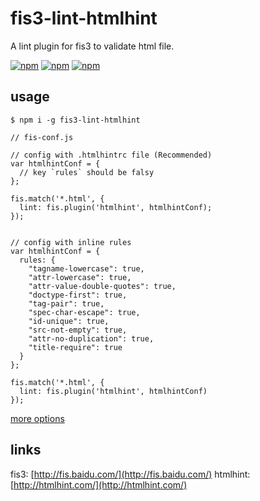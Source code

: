 # fis3-lint-htmlhint 

A lint plugin for fis3 to validate html file.

[![npm](https://img.shields.io/npm/v/fis3-lint-htmlhint.svg?style=flat-square)](https://www.npmjs.com/package/fis3-lint-htmlhint) 
[![npm](https://img.shields.io/npm/dt/fis3-lint-htmlhint.svg?style=flat-square)](https://www.npmjs.com/package/fis3-lint-htmlhint) 
[![npm](https://img.shields.io/npm/dm/fis3-lint-htmlhint.svg?style=flat-square)](https://www.npmjs.com/package/fis3-lint-htmlhint)


## usage

    $ npm i -g fis3-lint-htmlhint

```
// fis-conf.js

// config with .htmlhintrc file (Recommended)
var htmlhintConf = {
  // key `rules` should be falsy
}; 

fis.match('*.html', {
  lint: fis.plugin('htmlhint', htmlhintConf);
});


// config with inline rules
var htmlhintConf = {
  rules: {
    "tagname-lowercase": true,
    "attr-lowercase": true,
    "attr-value-double-quotes": true,
    "doctype-first": true,
    "tag-pair": true,
    "spec-char-escape": true,
    "id-unique": true,
    "src-not-empty": true,
    "attr-no-duplication": true,
    "title-require": true
  }
};

fis.match('*.html', {
  lint: fis.plugin('htmlhint', htmlhintConf)
});
```

[more options](https://github.com/yaniswang/HTMLHint/wiki/Rules)

## links
fis3: [http://fis.baidu.com/](http://fis.baidu.com/)
htmlhint: [http://htmlhint.com/](http://htmlhint.com/)
